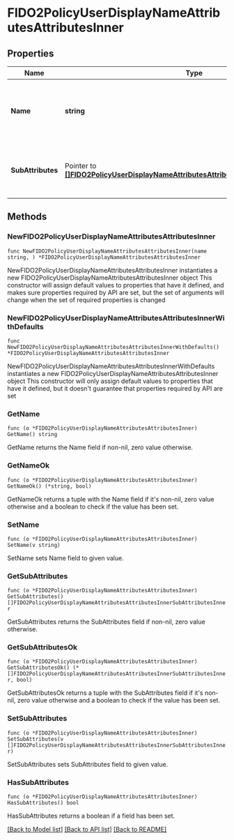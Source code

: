 # FIDO2PolicyUserDisplayNameAttributesAttributesInner

## Properties

Name | Type | Description | Notes
------------ | ------------- | ------------- | -------------
**Name** | **string** | The name of the attribute to use for the user display name. | 
**SubAttributes** | Pointer to [**[]FIDO2PolicyUserDisplayNameAttributesAttributesInnerSubAttributesInner**](FIDO2PolicyUserDisplayNameAttributesAttributesInnerSubAttributesInner.md) | The sub-attributes to use for the user display name. | [optional] 

## Methods

### NewFIDO2PolicyUserDisplayNameAttributesAttributesInner

`func NewFIDO2PolicyUserDisplayNameAttributesAttributesInner(name string, ) *FIDO2PolicyUserDisplayNameAttributesAttributesInner`

NewFIDO2PolicyUserDisplayNameAttributesAttributesInner instantiates a new FIDO2PolicyUserDisplayNameAttributesAttributesInner object
This constructor will assign default values to properties that have it defined,
and makes sure properties required by API are set, but the set of arguments
will change when the set of required properties is changed

### NewFIDO2PolicyUserDisplayNameAttributesAttributesInnerWithDefaults

`func NewFIDO2PolicyUserDisplayNameAttributesAttributesInnerWithDefaults() *FIDO2PolicyUserDisplayNameAttributesAttributesInner`

NewFIDO2PolicyUserDisplayNameAttributesAttributesInnerWithDefaults instantiates a new FIDO2PolicyUserDisplayNameAttributesAttributesInner object
This constructor will only assign default values to properties that have it defined,
but it doesn't guarantee that properties required by API are set

### GetName

`func (o *FIDO2PolicyUserDisplayNameAttributesAttributesInner) GetName() string`

GetName returns the Name field if non-nil, zero value otherwise.

### GetNameOk

`func (o *FIDO2PolicyUserDisplayNameAttributesAttributesInner) GetNameOk() (*string, bool)`

GetNameOk returns a tuple with the Name field if it's non-nil, zero value otherwise
and a boolean to check if the value has been set.

### SetName

`func (o *FIDO2PolicyUserDisplayNameAttributesAttributesInner) SetName(v string)`

SetName sets Name field to given value.


### GetSubAttributes

`func (o *FIDO2PolicyUserDisplayNameAttributesAttributesInner) GetSubAttributes() []FIDO2PolicyUserDisplayNameAttributesAttributesInnerSubAttributesInner`

GetSubAttributes returns the SubAttributes field if non-nil, zero value otherwise.

### GetSubAttributesOk

`func (o *FIDO2PolicyUserDisplayNameAttributesAttributesInner) GetSubAttributesOk() (*[]FIDO2PolicyUserDisplayNameAttributesAttributesInnerSubAttributesInner, bool)`

GetSubAttributesOk returns a tuple with the SubAttributes field if it's non-nil, zero value otherwise
and a boolean to check if the value has been set.

### SetSubAttributes

`func (o *FIDO2PolicyUserDisplayNameAttributesAttributesInner) SetSubAttributes(v []FIDO2PolicyUserDisplayNameAttributesAttributesInnerSubAttributesInner)`

SetSubAttributes sets SubAttributes field to given value.

### HasSubAttributes

`func (o *FIDO2PolicyUserDisplayNameAttributesAttributesInner) HasSubAttributes() bool`

HasSubAttributes returns a boolean if a field has been set.


[[Back to Model list]](../README.md#documentation-for-models) [[Back to API list]](../README.md#documentation-for-api-endpoints) [[Back to README]](../README.md)


